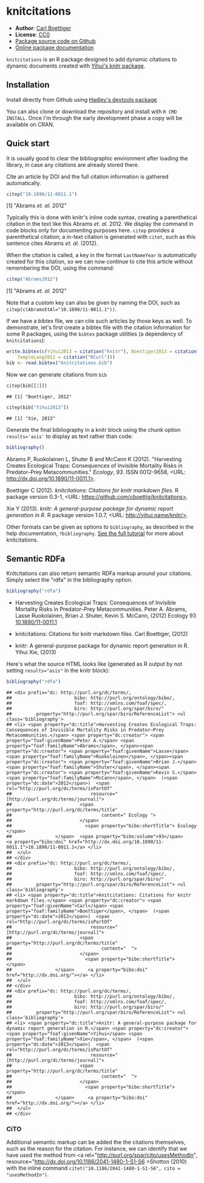 knitcitations
=============

- **Author**: [Carl Boettiger](http://www.carlboettiger.info/)
- **License**: [CC0](http://creativecommons.org/publicdomain/zero/1.0/)
- [Package source code on Github](https://github.com/cboettig/knitcitations)
- [Online package documentation](http://cboettig.github.com/knitcitations/index.html)


`knitcitations` is an R package designed to add dynamic citations to dynamic documents created with [Yihui's knitr package](https://github.com/yihui/knitr).



Installation 
------------

Install directly from Github using [Hadley's devtools package](https://github.com/hadley/devtools)


You can also clone or download the repository and install with `R CMD INSTALL`. Once I'm through the early development phase a copy will be available on CRAN.


Quick start
-----------

It is usually good to clear the bibliographic environment after loading the library, in case any citations are already stored there.  





Cite an article by DOI and the full citation information is gathered automatically.  


```r
citep("10.1890/11-0011.1")
```

[1] "Abrams _et. al._ 2012"


Typically this is done with knitr's inline code syntax, creating a parenthetical citation in the text like this Abrams _et. al._ 2012.  We display the command in code blocks only for documenting purposes here.  `citep` provides a parenthetical citation; a in-text citation is generated with `citet`, such as this sentence cites Abrams _et. al._ (2012).  

When the citation is called, a key in the format `LastNameYear` is automatically created for this citation, so we can now continue to cite this article without remembering the DOI, using the command:


```r
citep("Abrams2012")
```

[1] "Abrams _et. al._ 2012"


Note that a custom key can also be given by naming the DOI, such as `citep(c(AbramsEtAl="10.1890/11-0011.1"))`.


If we have a bibtex file, we can cite such articles by those keys as well.  To demonstrate, let's first create a bibtex file with the citation information for some R packages, using the `bibtex` package utilities (a dependency of `knitcitations`):


```r
write.bibtex(c(Yihui2013 = citation("knitr"), Boettiger2013 = citation("knitcitations"), 
    TempleLang2012 = citation("RCurl")))
bib <- read.bibtex("knitcitations.bib")
```


Now we can generate citations from `bib`


```r
citep(bib[[2]])
```

```
## [1] "Boettiger, 2012"
```

```r
citep(bib["Yihui2013"])
```

```
## [1] "Xie, 2013"
```




Generate the final bibliography in a knitr block using the chunk option `results='asis'` to display as text rather than code:  


```r
bibliography()
```






Abrams P, Ruokolainen L, Shuter B and McCann K (2012). "Harvesting
Creates Ecological Traps: Consequences of Invisible Mortality
Risks in Predator–Prey Metacommunities." _Ecology_, *93*. ISSN
0012-9658, <URL: http://dx.doi.org/10.1890/11-0011.1>.

Boettiger C (2012). _knitcitations: Citations for knitr markdown
files_. R package version 0.3-1, <URL:
https://github.com/cboettig/knitcitations>.

Xie Y (2013). _knitr: A general-purpose package for dynamic report
generation in R_. R package version 1.0.7, <URL:
http://yihui.name/knitr/>.



Other formats can be given as options to `bibliography`, as described in the help documentation, `?bibliography`.  [See the full tutorial](https://github.com/cboettig/knitcitations/blob/master/inst/examples/citations.md) for more about knitcitations.  

## Semantic RDFa

Knitcitations can also return semantic RDFa markup around your citations.  Simply select the "rdfa" in the bibliography option.  



```r
bibliography("rdfa")
```

<div prefix="dc: http://purl.org/dc/terms/,
                      bibo: http://purl.org/ontology/bibo/,
                      foaf: http://xmlns.com/foaf/spec/,
                      biro: http://purl.org/spar/biro/"
        property="http://purl.org/spar/biro/ReferenceList"> <ul class='bibliography'> 
<li> <span property="dc:title">Harvesting Creates Ecological Traps: Consequences of Invisible Mortality Risks in Predator–Prey Metacommunities.</span> <span property="dc:creator"> <span property="foaf:givenName">Peter A.</span> <span property="foaf:familyName">Abrams</span>, </span><span property="dc:creator"> <span property="foaf:givenName">Lasse</span> <span property="foaf:familyName">Ruokolainen</span>, </span><span property="dc:creator"> <span property="foaf:givenName">Brian J.</span> <span property="foaf:familyName">Shuter</span>, </span><span property="dc:creator"> <span property="foaf:givenName">Kevin S.</span> <span property="foaf:familyName">McCann</span>, </span>  (<span property="dc:date">2012</span>)  <span rel="http://purl.org/dc/terms/isPartOf" 
                            resource="[http://purl.org/dc/terms/journal]">
                        <span property="http://purl.org/dc/terms/title"
                                content=" Ecology ">
                        </span>
                          <span property="bibo:shortTitle"> Ecology </span>
               </span>  <span property="bibo:volume">93</span>    <a property="bibo:doi" href="http://dx.doi.org/10.1890/11-0011.1">10.1890/11-0011.1</a> </li>
 </ul>
</div>
<div prefix="dc: http://purl.org/dc/terms/,
                      bibo: http://purl.org/ontology/bibo/,
                      foaf: http://xmlns.com/foaf/spec/,
                      biro: http://purl.org/spar/biro/"
        property="http://purl.org/spar/biro/ReferenceList"> <ul class='bibliography'> 
<li> <span property="dc:title">knitcitations: Citations for knitr markdown files.</span> <span property="dc:creator"> <span property="foaf:givenName">Carl</span> <span property="foaf:familyName">Boettiger</span>, </span>  (<span property="dc:date">2012</span>)  <span rel="http://purl.org/dc/terms/isPartOf" 
                            resource="[http://purl.org/dc/terms/journal]">
                        <span property="http://purl.org/dc/terms/title"
                                content="  ">
                        </span>
                          <span property="bibo:shortTitle">  </span>
               </span>     <a property="bibo:doi" href="http://dx.doi.org/"></a> </li>
 </ul>
</div>
<div prefix="dc: http://purl.org/dc/terms/,
                      bibo: http://purl.org/ontology/bibo/,
                      foaf: http://xmlns.com/foaf/spec/,
                      biro: http://purl.org/spar/biro/"
        property="http://purl.org/spar/biro/ReferenceList"> <ul class='bibliography'> 
<li> <span property="dc:title">knitr: A general-purpose package for dynamic report generation in R.</span> <span property="dc:creator"> <span property="foaf:givenName">Yihui</span> <span property="foaf:familyName">Xie</span>, </span>  (<span property="dc:date">2013</span>)  <span rel="http://purl.org/dc/terms/isPartOf" 
                            resource="[http://purl.org/dc/terms/journal]">
                        <span property="http://purl.org/dc/terms/title"
                                content="  ">
                        </span>
                          <span property="bibo:shortTitle">  </span>
               </span>     <a property="bibo:doi" href="http://dx.doi.org/"></a> </li>
 </ul>
</div>



Here's what the source HTML looks like (generated as R output by not setting `results="asis"` in the knitr block):


```r
bibliography("rdfa")
```

```
## <div prefix="dc: http://purl.org/dc/terms/,
##                       bibo: http://purl.org/ontology/bibo/,
##                       foaf: http://xmlns.com/foaf/spec/,
##                       biro: http://purl.org/spar/biro/"
##         property="http://purl.org/spar/biro/ReferenceList"> <ul class='bibliography'> 
## <li> <span property="dc:title">Harvesting Creates Ecological Traps: Consequences of Invisible Mortality Risks in Predator–Prey Metacommunities.</span> <span property="dc:creator"> <span property="foaf:givenName">Peter A.</span> <span property="foaf:familyName">Abrams</span>, </span><span property="dc:creator"> <span property="foaf:givenName">Lasse</span> <span property="foaf:familyName">Ruokolainen</span>, </span><span property="dc:creator"> <span property="foaf:givenName">Brian J.</span> <span property="foaf:familyName">Shuter</span>, </span><span property="dc:creator"> <span property="foaf:givenName">Kevin S.</span> <span property="foaf:familyName">McCann</span>, </span>  (<span property="dc:date">2012</span>)  <span rel="http://purl.org/dc/terms/isPartOf" 
##                             resource="[http://purl.org/dc/terms/journal]">
##                         <span property="http://purl.org/dc/terms/title"
##                                 content=" Ecology ">
##                         </span>
##                           <span property="bibo:shortTitle"> Ecology </span>
##                </span>  <span property="bibo:volume">93</span>    <a property="bibo:doi" href="http://dx.doi.org/10.1890/11-0011.1">10.1890/11-0011.1</a> </li>
##  </ul>
## </div>
## <div prefix="dc: http://purl.org/dc/terms/,
##                       bibo: http://purl.org/ontology/bibo/,
##                       foaf: http://xmlns.com/foaf/spec/,
##                       biro: http://purl.org/spar/biro/"
##         property="http://purl.org/spar/biro/ReferenceList"> <ul class='bibliography'> 
## <li> <span property="dc:title">knitcitations: Citations for knitr markdown files.</span> <span property="dc:creator"> <span property="foaf:givenName">Carl</span> <span property="foaf:familyName">Boettiger</span>, </span>  (<span property="dc:date">2012</span>)  <span rel="http://purl.org/dc/terms/isPartOf" 
##                             resource="[http://purl.org/dc/terms/journal]">
##                         <span property="http://purl.org/dc/terms/title"
##                                 content="  ">
##                         </span>
##                           <span property="bibo:shortTitle">  </span>
##                </span>     <a property="bibo:doi" href="http://dx.doi.org/"></a> </li>
##  </ul>
## </div>
## <div prefix="dc: http://purl.org/dc/terms/,
##                       bibo: http://purl.org/ontology/bibo/,
##                       foaf: http://xmlns.com/foaf/spec/,
##                       biro: http://purl.org/spar/biro/"
##         property="http://purl.org/spar/biro/ReferenceList"> <ul class='bibliography'> 
## <li> <span property="dc:title">knitr: A general-purpose package for dynamic report generation in R.</span> <span property="dc:creator"> <span property="foaf:givenName">Yihui</span> <span property="foaf:familyName">Xie</span>, </span>  (<span property="dc:date">2013</span>)  <span rel="http://purl.org/dc/terms/isPartOf" 
##                             resource="[http://purl.org/dc/terms/journal]">
##                         <span property="http://purl.org/dc/terms/title"
##                                 content="  ">
##                         </span>
##                           <span property="bibo:shortTitle">  </span>
##                </span>     <a property="bibo:doi" href="http://dx.doi.org/"></a> </li>
##  </ul>
## </div>
```


### CiTO  

Additional semantic markup can be added the the citations themselves, such as the reason for the citation.  For instance, we can identify that we have used the method from <a rel="http://purl.org/spar/cito/usesMethodIn", resource="http://dx.doi.org/10.1186/2041-1480-1-S1-S6 >Shotton (2010)</a> with the inline command `citet("10.1186/2041-1480-1-S1-S6", cito = "usesMethodIn")`.  

